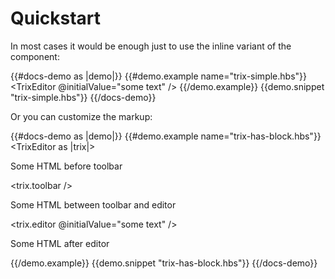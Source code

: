 # Quickstart

In most cases it would be enough just to use the inline variant of the component:

{{#docs-demo as |demo|}}
  {{#demo.example name="trix-simple.hbs"}}
    <TrixEditor
      @initialValue="some text" />
  {{/demo.example}}
  {{demo.snippet "trix-simple.hbs"}}
{{/docs-demo}}

Or you can customize the markup:

{{#docs-demo as |demo|}}
  {{#demo.example name="trix-has-block.hbs"}}
    <TrixEditor as |trix|>
      <p>Some HTML before toolbar</p>
      <trix.toolbar />
      <p>Some HTML between toolbar and editor</p>
      <trix.editor @initialValue="some text" />
      <p>Some HTML after editor</p>
    </TrixEditor>
  {{/demo.example}}
  {{demo.snippet "trix-has-block.hbs"}}
{{/docs-demo}}
